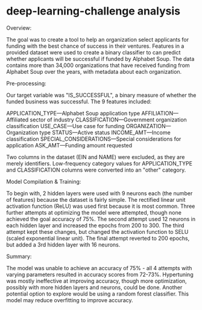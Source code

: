 # deep-learning-challenge analysis


Overview:

The goal was to create a tool to help an organization select  applicants for funding with the best chance of success in their ventures. Features in a 
provided dataset were used to create a binary classifier to can predict whether applicants will be successful if funded by Alphabet Soup. The data contains 
more than 34,000 organizations that have received funding from Alphabet Soup over the years, with metadata about each organization.


Pre-processing:

Our target variable was "IS_SUCCESSFUL", a binary measure of whether the funded business was successful. The 9 features included:

APPLICATION_TYPE—Alphabet Soup application type
AFFILIATION—Affiliated sector of industry
CLASSIFICATION—Government organization classification
USE_CASE—Use case for funding
ORGANIZATION—Organization type
STATUS—Active status
INCOME_AMT—Income classification
SPECIAL_CONSIDERATIONS—Special considerations for application
ASK_AMT—Funding amount requested

Two columns in the dataset (EIN and NAME) were excluded, as they are merely identifiers. Low-frequency category values for APPLICATION_TYPE and 
CLASSIFICATION columns were converted into an "other" category.


Model Compilation & Training:

To begin with, 2 hidden layers were used with 9 neurons each (the number of features) because the dataset is fairly simple. The rectified linear 
unit activation function (ReLU) was used first because it is most common. Three further attempts at optimizing the model were attempted, though 
none achieved the goal accuracy of 75%. The second attempt used 12 neurons in each hidden layer and increased the epochs from 200 to 300. The third
attempt kept these changes, but changed the activation function to SELU (scaled exponential linear unit). The final attempt reverted to 200
epochs, but added a 3rd hidden layer with 16 neurons.


Summary:

The model was unable to achieve an accuracy of 75% - all 4 attempts with varying parameters resulted in accuracy scores from 72-73%. Hypertuning 
was mostly ineffective at improving accuracy, though more optimization, possibly with more hidden layers and neurons, could be done. Another potential
option to explore would be using a random forest classifier. This model may reduce overfitting to improve accuracy.
